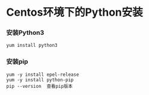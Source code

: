 # Centos环境下的Python安装

### 安装Python3
```
yum install python3
```


### 安装pip
```
yum -y install epel-release               
yum -y install python-pip                
pip --version  查看pip版本


```

